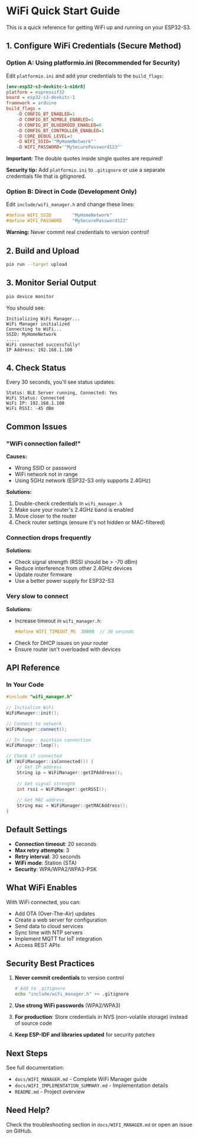 # WiFi Quick Start Guide

This is a quick reference for getting WiFi up and running on your ESP32-S3.

## 1. Configure WiFi Credentials (Secure Method)

### Option A: Using platformio.ini (Recommended for Security)

Edit `platformio.ini` and add your credentials to the `build_flags`:

```ini
[env:esp32-s3-devkitc-1-n16r8]
platform = espressif32
board = esp32-s3-devkitc-1
framework = arduino
build_flags = 
    -D CONFIG_BT_ENABLED=1
    -D CONFIG_BT_NIMBLE_ENABLED=1
    -D CONFIG_BT_BLUEDROID_ENABLED=0
    -D CONFIG_BT_CONTROLLER_ENABLED=1
    -D CORE_DEBUG_LEVEL=3
    -D WIFI_SSID='"MyHomeNetwork"'
    -D WIFI_PASSWORD='"MySecurePassword123"'
```

**Important:** The double quotes inside single quotes are required!

**Security tip:** Add `platformio.ini` to `.gitignore` or use a separate credentials file that is gitignored.

### Option B: Direct in Code (Development Only)

Edit `include/wifi_manager.h` and change these lines:

```cpp
#define WIFI_SSID        "MyHomeNetwork"
#define WIFI_PASSWORD    "MySecurePassword123"
```

**Warning:** Never commit real credentials to version control!

## 2. Build and Upload

```bash
pio run --target upload
```

## 3. Monitor Serial Output

```bash
pio device monitor
```

You should see:
```
Initializing WiFi Manager...
WiFi Manager initialized
Connecting to WiFi...
SSID: MyHomeNetwork
.....
WiFi connected successfully!
IP Address: 192.168.1.100
```

## 4. Check Status

Every 30 seconds, you'll see status updates:
```
Status: BLE Server running, Connected: Yes
WiFi Status: Connected
WiFi IP: 192.168.1.100
WiFi RSSI: -45 dBm
```

## Common Issues

### "WiFi connection failed!"

**Causes:**
- Wrong SSID or password
- WiFi network not in range
- Using 5GHz network (ESP32-S3 only supports 2.4GHz)

**Solutions:**
1. Double-check credentials in `wifi_manager.h`
2. Make sure your router's 2.4GHz band is enabled
3. Move closer to the router
4. Check router settings (ensure it's not hidden or MAC-filtered)

### Connection drops frequently

**Solutions:**
- Check signal strength (RSSI should be > -70 dBm)
- Reduce interference from other 2.4GHz devices
- Update router firmware
- Use a better power supply for ESP32-S3

### Very slow to connect

**Solutions:**
- Increase timeout in `wifi_manager.h`:
  ```cpp
  #define WIFI_TIMEOUT_MS  30000  // 30 seconds
  ```
- Check for DHCP issues on your router
- Ensure router isn't overloaded with devices

## API Reference

### In Your Code

```cpp
#include "wifi_manager.h"

// Initialize WiFi
WiFiManager::init();

// Connect to network
WiFiManager::connect();

// In loop - maintain connection
WiFiManager::loop();

// Check if connected
if (WiFiManager::isConnected()) {
    // Get IP address
    String ip = WiFiManager::getIPAddress();
    
    // Get signal strength
    int rssi = WiFiManager::getRSSI();
    
    // Get MAC address
    String mac = WiFiManager::getMACAddress();
}
```

## Default Settings

- **Connection timeout**: 20 seconds
- **Max retry attempts**: 3
- **Retry interval**: 30 seconds
- **WiFi mode**: Station (STA)
- **Security**: WPA/WPA2/WPA3-PSK

## What WiFi Enables

With WiFi connected, you can:
- Add OTA (Over-The-Air) updates
- Create a web server for configuration
- Send data to cloud services
- Sync time with NTP servers
- Implement MQTT for IoT integration
- Access REST APIs

## Security Best Practices

1. **Never commit credentials** to version control
   ```bash
   # Add to .gitignore
   echo "include/wifi_manager.h" >> .gitignore
   ```

2. **Use strong WiFi passwords** (WPA2/WPA3)

3. **For production**: Store credentials in NVS (non-volatile storage) instead of source code

4. **Keep ESP-IDF and libraries updated** for security patches

## Next Steps

See full documentation:
- `docs/WIFI_MANAGER.md` - Complete WiFi Manager guide
- `docs/WIFI_IMPLEMENTATION_SUMMARY.md` - Implementation details
- `README.md` - Project overview

## Need Help?

Check the troubleshooting section in `docs/WIFI_MANAGER.md` or open an issue on GitHub.
